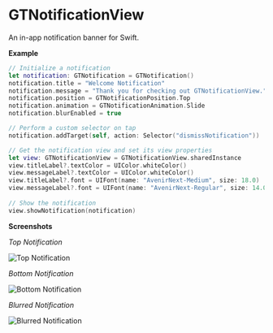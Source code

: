 # GTNotificationView
An in-app notification banner for Swift.

**Example**

``` swift
// Initialize a notification
let notification: GTNotification = GTNotification()
notification.title = "Welcome Notification"
notification.message = "Thank you for checking out GTNotificationView."
notification.position = GTNotificationPosition.Top
notification.animation = GTNotificationAnimation.Slide
notification.blurEnabled = true

// Perform a custom selector on tap
notification.addTarget(self, action: Selector("dismissNotification"))

// Get the notification view and set its view properties
let view: GTNotificationView = GTNotificationView.sharedInstance
view.titleLabel?.textColor = UIColor.whiteColor()
view.messageLabel?.textColor = UIColor.whiteColor()
view.titleLabel?.font = UIFont(name: "AvenirNext-Medium", size: 18.0)
view.messageLabel?.font = UIFont(name: "AvenirNext-Regular", size: 14.0)
        
// Show the notification
view.showNotification(notification)
```

**Screenshots**

*Top Notification*

![Top Notification](https://raw.githubusercontent.com/MathieuWhite/GTNotificationView/master/Screenshots/Top%20Notification.png)

*Bottom Notification*

![Bottom Notification](https://raw.githubusercontent.com/MathieuWhite/GTNotificationView/master/Screenshots/Bottom%20Notification.png)

*Blurred Notification*

![Blurred Notification](https://raw.githubusercontent.com/MathieuWhite/GTNotificationView/master/Screenshots/Blurred%20Notification.png)

